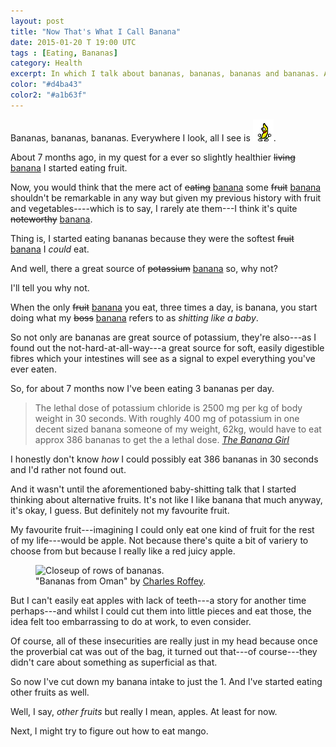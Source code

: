 ```yaml
---
layout: post
title: "Now That's What I Call Banana"
date: 2015-01-20 T 19:00 UTC
tags : [Eating, Bananas]
category: Health
excerpt: In which I talk about bananas, bananas, bananas and bananas. Also bananas.
color: "#d4ba43"
color2: "#a1b63f"
---
```

Bananas, bananas, bananas. Everywhere I look, all I see is <img src="/assets/posts/2015/january/now-thats-what-i-call-banana/banana.gif" alt="bananas">.

About 7 months ago, in my quest for a ever so slightly healthier <del>living</del> <ins>banana</ins> I started eating fruit.

Now, you would think that the mere act of <del>eating</del> <ins>banana</ins> some <del>fruit</del> <ins>banana</ins> shouldn't be remarkable in any way but given my previous history with fruit and vegetables----which is to say, I rarely ate them---I think it's quite <del>noteworthy</del> <ins>banana</ins>.

Thing is, I started eating bananas because they were the softest <del>fruit</del> <ins>banana</ins> I *could* eat.

<p data-pullquote="My boss referred to it as ‘shitting like a baby’"></p>

And well, there a great source of <del>potassium</del> <ins>banana</ins> so, why not?

I'll tell you why not.

When the only <del>fruit</del> <ins>banana</ins> you eat, three times a day, is banana, you start doing what my <del>boss</del> <ins>banana</ins> refers to as *shitting like a baby*.

So not only are bananas are great source of potassium, they're also---as I found out the not-hard-at-all-way---a great source for soft, easily digestible fibres which your intestines will see as a signal to expel everything you've ever eaten.

So, for about 7 months now I've been eating 3 bananas per day.

> The lethal dose of potassium chloride is 2500 mg per kg of body weight in 30 seconds. With roughly 400 mg of potassium in one decent sized banana someone of my weight, 62kg, would have to eat approx 386 bananas to get the a lethal dose. <cite>[The Banana Girl][banana]</cite>

I honestly don't know *how* I could possibly eat 386 bananas in 30 seconds and I'd rather not found out.

And it wasn't until the aforementioned baby-shitting talk that I started thinking about alternative fruits. It's not like I like banana that much anyway, it's okay, I guess. But definitely not my favourite fruit.

My favourite fruit---imagining I could only eat one kind of fruit for the rest of my life---would be apple. Not because there's quite a bit of variery to choose from but because I really like a red juicy apple.

<figure>
	<img class="js-lazy-load" data-original="/assets/posts/2015/january/now-thats-what-i-call-banana/bananas-from-oman-by-charles-roffey.jpg" alt="Closeup of rows of bananas.">
	<figcaption>"Bananas from Oman" by <a href="https://www.flickr.com/photos/charlesfred/">Charles Roffey</a>.</figcaption>
</figure>

But I can't easily eat apples with lack of teeth---a story for another time perhaps---and whilst I could cut them into little pieces and eat those, the idea felt too embarrassing to do at work, to even consider.

Of course, all of these insecurities are really just in my head because once the proverbial cat was out of the bag, it turned out that---of course---they didn't care about something as superficial as that.

So now I've cut down my banana intake to just the 1. And I've started eating other fruits as well.

Well, I say, *other fruits* but really I mean, apples. At least for now.

Next, I might try to figure out how to eat mango.

[banana]: http://thebananagirl.com/potassium-overdose-on-30-bananas-a-day-2.php